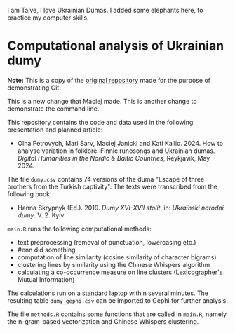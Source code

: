I am Taive, I love Ukrainian Dumas. I added some elephants here, to practice my computer skills. 

# Computational analysis of Ukrainian dumy

**Note:** This is a copy of the
[original repository](https://github.com/maciejjan/dhnb24-dumy)
made for the purpose of demonstrating Git.

This is a new change that Maciej made.
This is another change to demonstrate the command line.

This repository contains the code and data used in the following
presentation and planned article:
* Olha Petrovych, Mari Sarv, Maciej Janicki and Kati Kallio. 2024. How to analyse variation in folklore: Finnic runosongs and Ukrainian dumas. *Digital Humanities in the Nordic & Baltic Countries*, Reykjavik, May 2024.

The file `dumy.csv` contains 74 versions of the duma "Escape of three
brothers from the Turkish captivity". The texts were transcribed from
the following book:
* Hanna Skrypnyk (Ed.). 2019. *Dumy XVI-XVII stolit*, in: *Ukraïnski narodni dumy*. V. 2. Kyiv.

`main.R` runs the following computational methods:
* text preprocessing (removal of punctuation, lowercasing etc.)
* #enn did something
* computation of line similarity (cosine similarity of character bigrams)
* clustering lines by similarity using the Chinese Whispers algorithm
* calculating a co-occurrence measure on line clusters (Lexicographer's Mutual Information)

The calculations run on a standard laptop within several minutes.
The resulting table `dumy_gephi.csv` can be imported to Gephi for
further analysis.

The file `methods.R` contains some functions that are called in `main.R`,
namely the n-gram-based vectorization and Chinese Whispers clustering.


